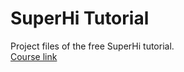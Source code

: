 # SuperHi Tutorial

Project files of the free SuperHi tutorial.
<br>
[Course link](https://www.superhi.com/catalog/plan-design-and-code-your-first-website)
